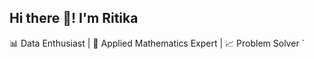 ## Hi there 👋! I'm Ritika 
📊 Data Enthusiast | 🧮 Applied Mathematics Expert | 📈 Problem Solver  `  
<!--
## 📚 About Me  
🎓 Master’s in Applied Mathematics – Passionate about real-world problem-solving using math & data.  
🔍 Exploring the intersection of **statistics, optimization, and machine learning**.  
**ritika0027/Ritika0027** is a ✨ _special_ ✨ repository because its `README.md` (this file) appears on your GitHub profile.

<!--😄 Pronouns: She/Her

<!--## 💡 What I Do  
📊 **Data Analysis & Statistical Modeling** – Finding patterns in data to drive decisions.  
🧠 **Mathematical Optimization** – Applying math to solve complex challenges.  
📈 **Visualization & Insights** – Communicating data-driven stories effectively. 

<!--## 🛠️ Tech Stack  
🐍 Python | 📊 R | 📂 SQL | 📉 Excel | 🔬 MATLAB | 📊 Power BI & Tableau | Latex

<!---## 🌱 Currently Learning 
🚀 Advanced machine learning techniques & statistical methods in Python.  

<!--⚡ Fun fact: ...
🖌️ Passionate about art & creativity | 🎭 Emotionally expressive | 💡 Ideas strike at odd hours
🌍 Inspired by the world | 🧐 Daydreamer & innovator | 🎵 Multitalented experimenter

📫 How to reach me: ... Linkedin (https://www.linkedin.com/in/ritika-kumari-b38564151/)

